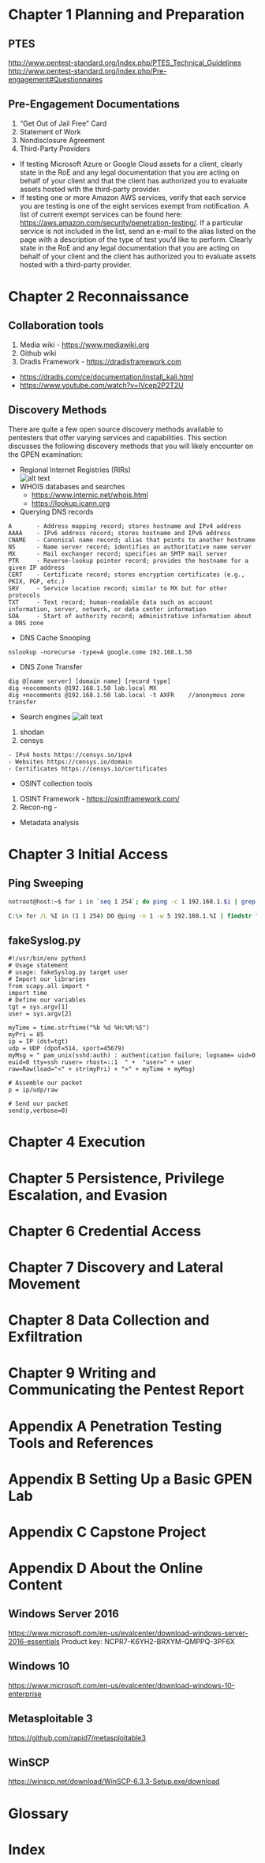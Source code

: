# Chapter 1       Planning and Preparation
## PTES
http://www.pentest-standard.org/index.php/PTES_Technical_Guidelines
http://www.pentest-standard.org/index.php/Pre-engagement#Questionnaires

## Pre-Engagement Documentations
1. “Get Out of Jail Free” Card
2. Statement of Work
3. Nondisclosure Agreement
4. Third-Party Providers
- If testing Microsoft Azure or Google Cloud assets for a client, clearly state in the RoE and any legal documentation that you are acting on behalf of your client and that the client has authorized you to evaluate assets hosted with the third-party provider.
- If testing one or more Amazon AWS services, verify that each service you are testing is one of the eight services exempt from notification. A list of current exempt services can be found here: https://aws.amazon.com/security/penetration-testing/. If a particular service is not included in the list, send an e-mail to the alias listed on the page with a description of the type of test you’d like to perform. Clearly state in the RoE and any legal documentation that you are acting on behalf of your client and the client has authorized you to evaluate assets hosted with a third-party provider.

# Chapter 2       Reconnaissance
## Collaboration tools
1. Media wiki - https://www.mediawiki.org
2. Github wiki
3. Dradis Framework - https://dradisframework.com
- https://dradis.com/ce/documentation/install_kali.html
- https://www.youtube.com/watch?v=IVcep2P2T2U

## Discovery Methods
There are quite a few open source discovery methods available to pentesters that offer varying services and capabilities. This section discusses the following discovery methods that you will likely encounter on the GPEN examination:
- Regional Internet Registries (RIRs)  
![alt text](image.png)
- WHOIS databases and searches
  - https://www.internic.net/whois.html
  - https://lookup.icann.org
- Querying DNS records
```
A       - Address mapping record; stores hostname and IPv4 address
AAAA    - IPv6 address record; stores hostname and IPv6 address
CNAME   - Canonical name record; alias that points to another hostname
NS      - Name server record; identifies an authoritative name server
MX      - Mail exchanger record; specifies an SMTP mail server
PTR     - Reverse-lookup pointer record; provides the hostname for a given IP address
CERT    - Certificate record; stores encryption certificates (e.g., PKIX, PGP, etc.)
SRV     - Service location record; similar to MX but for other protocols
TXT     - Text record; human-readable data such as account information, server, network, or data center information
SOA     - Start of authority record; administrative information about a DNS zone
```
- DNS Cache Snooping
```
nslookup -norecurse -type=A google.come 192.168.1.50
```
- DNS Zone Transfer
```
dig @[name server] [domain name] [record type]
dig +nocomments @192.168.1.50 lab.local MX
dig +nocomments @192.168.1.50 lab.local -t AXFR    //anonymous zone transfer
```

- Search engines
![alt text](image-1.png)
1. shodan
2. censys
```
- IPv4 hosts https://censys.io/ipv4
- Websites https://censys.io/domain
- Certificates https://censys.io/certificates
```
- OSINT collection tools
1. OSINT Framework - https://osintframework.com/
2. Recon-ng - 
- Metadata analysis


# Chapter 3       Initial Access
## Ping Sweeping
```bash
notroot@host:~$ for i in `seq 1 254`; do ping -c 1 192.168.1.$i | grep "bytes from" 2>&1>/dev/null && echo "192.168.1.$i is up";done
```
```cmd
C:\> for /L %I in (1 1 254) DO @ping -n 1 -w 5 192.168.1.%I | findstr "Reply from" > NUL && @echo 192.168.1.%I is up
```

## fakeSyslog.py
```
#!/usr/bin/env python3
# Usage statement
# usage: fakeSyslog.py target user
# Import our libraries
from scapy.all import *
import time
# Define our variables
tgt = sys.argv[1]
user = sys.argv[2]

myTime = time.strftime("%b %d %H:%M:%S")
myPri = 85
ip = IP (dst=tgt)
udp = UDP (dpot=514, sport=45679)
myMsg = " pam_unix(sshd:auth) : authentication failure; logname= uid=0 euid=0 tty=ssh ruser= rhost=::1  " +  "user=" + user
raw=Raw(load="<" + str(myPri) + ">" + myTime + myMsg)

# Assemble our packet
p = ip/udp/raw

# Send our packet
send(p,verbose=0)
```

# Chapter 4       Execution



# Chapter 5       Persistence, Privilege Escalation, and Evasion



# Chapter 6       Credential Access



# Chapter 7       Discovery and Lateral Movement



# Chapter 8       Data Collection and Exfiltration



# Chapter 9       Writing and Communicating the Pentest Report



# Appendix A    Penetration Testing Tools and References



# Appendix B    Setting Up a Basic GPEN Lab



# Appendix C    Capstone Project



# Appendix D    About the Online Content

## Windows Server 2016
https://www.microsoft.com/en-us/evalcenter/download-windows-server-2016-essentials
Product key: NCPR7-K6YH2-BRXYM-QMPPQ-3PF6X

## Windows 10
https://www.microsoft.com/en-us/evalcenter/download-windows-10-enterprise

## Metasploitable 3
https://github.com/rapid7/metasploitable3

## WinSCP
https://winscp.net/download/WinSCP-6.3.3-Setup.exe/download


# Glossary



# Index

